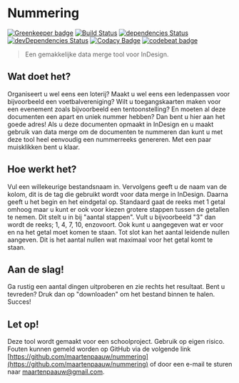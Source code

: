 # Nummering

[![Greenkeeper badge](https://badges.greenkeeper.io/maartenpaauw/nummering.svg?token=7fe72e851f47312f8c6963861d5cf25b000ee13180dda2def317aac1ed687eab&ts=1494959305804)](https://greenkeeper.io/)
[![Build Status](https://travis-ci.org/maartenpaauw/nummering.svg?branch=master)](https://travis-ci.org/maartenpaauw/nummering)
[![dependencies Status](https://david-dm.org/maartenpaauw/nummering/status.svg)](https://david-dm.org/maartenpaauw/nummering)
[![devDependencies Status](https://david-dm.org/maartenpaauw/nummering/dev-status.svg)](https://david-dm.org/maartenpaauw/nummering?type=dev)
[![Codacy Badge](https://api.codacy.com/project/badge/Grade/0f93e2b63eae476aaf5b1c3cba4de99e)](https://www.codacy.com/app/maartenpaauw/nummering?utm_source=github.com&utm_medium=referral&utm_content=maartenpaauw/nummering&utm_campaign=badger)
[![codebeat badge](https://codebeat.co/badges/3b76ad39-ff03-45a3-a177-56ddbb8d9c9a)](https://codebeat.co/projects/github-com-maartenpaauw-nummering-master)
> Een gemakkelijke data merge tool voor InDesign.

## Wat doet het?
Organiseert u wel eens een loterij? Maakt u wel eens een ledenpassen voor bijvoorbeeld een voetbalvereniging? Wilt u toegangskaarten maken voor een evenement zoals bijvoorbeeld een tentoonstelling? En moeten al deze documenten een apart en uniek nummer hebben? Dan bent u hier aan het goede adres! Als u deze documenten opmaakt in InDesign en u maakt gebruik van data merge om de documenten te nummeren dan kunt u met deze tool heel eenvoudig een nummerreeks genereren. Met een paar muisklikken bent u klaar.

## Hoe werkt het?
Vul een willekeurige bestandsnaam in. Vervolgens geeft u de naam van de kolom, dit is de tag die gebruikt wordt voor data merge in InDesign. Daarna geeft u het begin en het eindgetal op. Standaard gaat de reeks met 1 getal omhoog maar u kunt er ook voor kiezen grotere stappen tussen de getallen te nemen. Dit stelt u in bij "aantal stappen". Vult u bijvoorbeeld "3" dan wordt de reeks; 1, 4, 7, 10, enzovoort. Ook kunt u aangegeven wat er voor en na het getal moet komen te staan. Tot slot kan het aantal leidende nullen aangeven. Dit is het aantal nullen wat maximaal voor het getal komt te staan.

## Aan de slag!
Ga rustig een aantal dingen uitproberen en zie rechts het resultaat. Bent u tevreden? Druk dan op "downloaden" om het bestand binnen te halen. Succes!

## Let op!
Deze tool wordt gemaakt voor een schoolproject. Gebruik op eigen risico. Fouten kunnen gemeld worden op GitHub via de volgende link [https://github.com/maartenpaauw/nummering](https://github.com/maartenpaauw/nummering) of door een e-mail te sturen naar [maartenpaauw@gmail.com](mailto:maartenpaauw@gmail.com).
